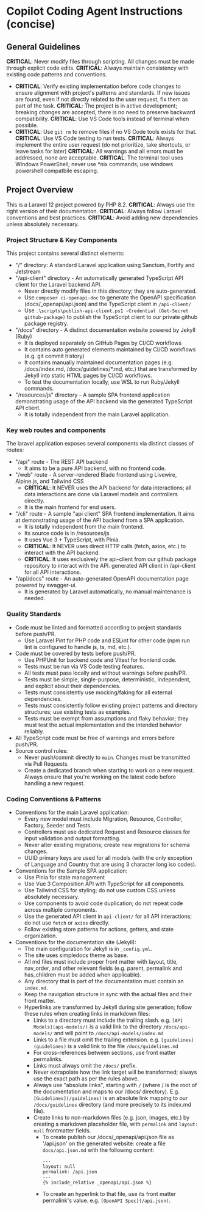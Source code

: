# Copilot Coding Agent Instructions (concise)

## General Guidelines

**CRITICAL**: Never modify files through scripting. All changes must be made through explicit code edits.
**CRITICAL**: Always maintain consistency with existing code patterns and conventions.
  - **CRITICAL**: Verify existing implementation before code changes to ensure alignment with project's patterns and standards. If new issues are found, even if not directly related to the user request, fix them as part of the task.
**CRITICAL**: The project is in active development; breaking changes are accepted, there is no need to preserve backward compatibility.
**CRITICAL**: Use VS Code tools instead of terminal when possible.
  - **CRITICAL**: Use `git rm` to remove files if no VS Code tools exists for that.
**CRITICAL**: Use VS Code testing to run tests.
**CRITICAL**: Always implement the entire user request (do not prioritize, take shortcuts, or leave tasks for later)
**CRITICAL**: All warnings and all errors must be addressed, none are acceptable.
**CRITICAL**: The terminal tool uses Windows PowerShell; never use *nix commands; use windows powershell compatbile escaping.

## Project Overview

This is a Laravel 12 project powered by PHP 8.2. **CRITICAL**: Always use the right version of their documentation.
**CRITICAL**: Always follow Laravel conventions and best practices.
**CRITICAL**: Avoid adding new dependencies unless absolutely necessary.

### Project Structure & Key Components

This project contains several distinct elements:
- "/" directory: A standard Laravel application using Sanctum, Fortify and Jetstream
- "/api-client" directory - An automatically generated TypeScript API client for the Laravel backend API.
  - Never directly modify files in this directory; they are auto-generated.
  - Use `composer ci-openapi-doc` to generate the OpenAPI specification (docs/_openapi/api.json) and the TypeScript client in `/api-client/`
  - Use `.\scripts\publish-api-client.ps1 -Credential (Get-Secret github-package)` to publish the TypeScript client to our private github package registry.
- "/docs" directory - A distinct documentation website powered by Jekyll (Ruby)
  - It is deployed separately on GitHub Pages by CI/CD workflows
  - It contains auto generated elements maintained by CI/CD workflows (e.g. git commit history)
  - It contains manually maintained documentation pages (e.g. /docs/index.md, /docs/guidelines/*.md, etc.) that are transformed by Jekyll into static HTML pages by CI/CD workflows.
  - To test the documentation locally, use WSL to run Ruby/Jekyll commands.
- "/resources/js" directory - A sample SPA frontend application demonstrating usage of the API backend via the generated TypeScript API client.
  - It is totally independent from the main Laravel application.

### Key web routes and components

The laravel application exposes several components via distinct classes of routes:
  - "/api" route - The REST API backend
    - It aims to be a pure API backend, with no frontend code.
  - "/web" route - A server-rendered Blade frontend using Livewire, Alpine.js, and Tailwind CSS
    - **CRITICAL**: It NEVER uses the API backend for data interactions; all data interactions are done via Laravel models and controllers directly.
    - It is the main frontend for end users.
  - "/cli" route - A sample "api client" SPA frontend implementation. It aims at demonstrating usage of the API backend from a SPA application.
    - It is totally independent from the main frontend.
    - Its source code is in /resources/js
    - It uses Vue 3 + TypeScript, with Pinia.
    - **CRITICAL**: It NEVER uses direct HTTP calls (fetch, axios, etc.) to interact with the API backend.
    - **CRITICAL**: It uses exclusively the api-client from our github package repository to interact with the API.
     generated API client in /api-client for all API interactions.
  - "/api/docs" route - An auto-generated OpenAPI documentation page powered by swagger-ui.
    - It is generated by Laravel automatically, no manual maintenance is needed.

### Quality Standards

- Code must be linted and formatted according to project standards before push/PR.
  - Use Laravel Pint for PHP code and ESLint for other code (npm run lint is configured to handle js, ts, md, etc.).
- Code must be covered by tests before push/PR.
  - Use PHPUnit for backend code and Vitest for frontend code.
  - Tests must be run via VS Code testing features.
  - All tests must pass locally and without warnings before push/PR.
  - Tests must be simple, single-purpose, deterministic, independent, and explicit about their dependencies.
  - Tests must consistently use mocking/faking for all external dependencies.
  - Tests must consistently follow existing project patterns and directory structures; use existing tests as examples.
  - Tests must be exempt from assumptions and flaky behavior; they must test the actual implementation and the intended behavior reliably.
- All TypeScript code must be free of warnings and errors before push/PR.
- Source control rules:
  - Never push/commit directly to `main`. Changes must be transmitted via Pull Requests.
  - Create a dedicated branch when starting to work on a new request. Always ensure that you're working on the latest code before handling a new request.

### Coding Conventions & Patterns

- Conventions for the main Laravel application:
  - Every new model must include Migration, Resource, Controller, Factory, Seeder and Tests.
  - Controllers must use dedicated Request and Resource classes for input validation and output formatting.
  - Never alter existing migrations; create new migrations for schema changes.
  - UUID primary keys are used for all models (with the only exception of Language and Country that are using 3 character long iso codes).
- Conventions for the Sample SPA application:
  - Use Pinia for state management
  - Use Vue 3 Composition API with TypeScript for all components.
  - Use Tailwind CSS for styling; do not use custom CSS unless absolutely necessary.
  - Use components to avoid code duplication; do not repeat code across multiple components.
  - Use the generated API client in `api-client/` for all API interactions; do not use `fetch` or `axios` directly.
  - Follow existing store patterns for actions, getters, and state organization.
- Conventions for the documentation site (Jekyll):
  - The main configuration for Jekyll is in `_config.yml`.
  - The site uses simpledocs theme as base.
  - All md files must include proper front matter with layout, title, nav_order, and other relevant fields (e.g. parent, permalink and has_children must be added when applicable).
  - Any directory that is part of the documentation must contain an `index.md`.
  - Keep the navigation structure in sync with the actual files and their front matter.
  - Hyperlinks are transformed by Jekyll during site generation; follow these rules when creating links in markdown files:
      - Links to a directory must include the trailing slash. e.g. `[API Models](api-models/)` is a valid link to the directory `/docs/api-models/` and will point to `/docs/api-models/index.md`
      - Links to a file must omit the trailing extension. e.g. `[guidelines](guidelines)` is a valid link to the file `/docs/guidelines.md`
      - For cross-references between sections, use front matter permalinks.
      - Links must always omit the `/docs/` prefix.
      - Never extrapolate how the link target will be transformed; always use the exact path as per the rules above.
      - Always use "absolute links", starting with `/` (where / is the root of the documentation and maps to our /docs/ directory). E.g. `[Guidelines](/guidelines)` is an absolute link mapping to our `/docs/guidelines` directory (and more precisely to its index.md file).
      - Create links to non-markdown files (e.g. json, images, etc.) by creating a markdown placeholder file, with `permalink` and `layout: null` frontmatter fields. 
        - To create publish our /docs/_openapi/api.json file as '/api.json' on the generated website: create a file `docs/api.json.md` with the following content:
            ```
            ---
            layout: null
            permalink: /api.json
            ---
            {% include_relative _openapi/api.json %}
            ```
        - To create an hyperlink to that file, use its front matter permalink's value. e.g. `[OpenAPI Spec](/api.json)`.